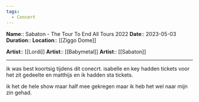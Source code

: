 ```yaml
---
tags:
  - Concert
---
```

**Name**::  Sabaton - The Tour To End All Tours 2022
**Date**:: 2023-05-03
**Duration**::
**Location**:: [[Ziggo Dome]]

**Artist**:: [[Lordi]]
**Artist**:: [[Babymetal]]
**Artist**:: [[Sabaton]]

---

ik was best koortsig tijdens dit conecrt. isabelle en key hadden tickets voor het zit gedeelte en matthijs en ik hadden sta tickets.

ik het de hele show maar half mee gekregen maar ik heb het wel naar mijn zin gehad.
